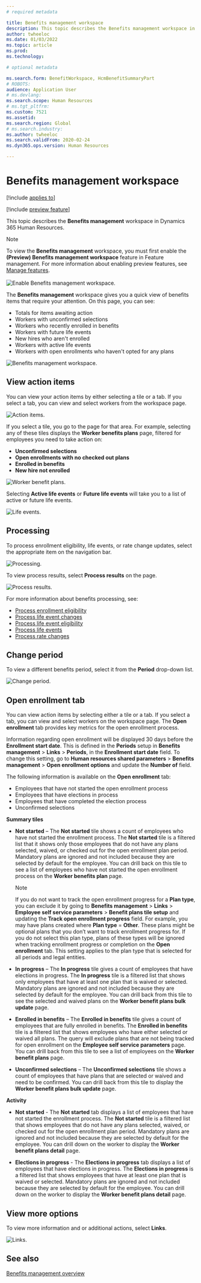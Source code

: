 ```yaml
---
# required metadata

title: Benefits management workspace
description: This topic describes the Benefits management workspace in Dynamics 365 Human Resources.
author: twheeloc
ms.date: 01/03/2022
ms.topic: article
ms.prod: 
ms.technology: 

# optional metadata

ms.search.form: BenefitWorkspace, HcmBenefitSummaryPart
# ROBOTS: 
audience: Application User
# ms.devlang: 
ms.search.scope: Human Resources
# ms.tgt_pltfrm: 
ms.custom: 7521
ms.assetid: 
ms.search.region: Global
# ms.search.industry: 
ms.author: twheeloc
ms.search.validFrom: 2020-02-24
ms.dyn365.ops.version: Human Resources

---
```


# Benefits management workspace

[!include [applies to](../includes/applies-to-hr.md)]

[!include [preview feature](./includes/preview-feature.md)]

This topic describes the **Benefits management** workspace in Dynamics 365 Human Resources.

> [!NOTE]
> To view the **Benefits management** workspace, you must first enable the **(Preview) Benefits management workspace** feature in Feature management. For more information about enabling preview features, see [Manage features](hr-admin-manage-features.md).<br><br>![Enable Benefits management workspace.](./media/hr-benefits-management-workspace-enable.png)

The **Benefits management** workspace gives you a quick view of benefits items that require your attention. On this page, you can see:

- Totals for items awaiting action
- Workers with unconfirmed selections
- Workers who recently enrolled in benefits
- Workers with future life events
- New hires who aren't enrolled
- Workers with active life events
- Workers with open enrollments who haven't opted for any plans

![Benefits management workspace.](./media/hr-benefits-management-workspace.png)

## View action items

You can view your action items by either selecting a tile or a tab. If you select a tab, you can view and select workers from the workspace page.

![Action items.](./media/hr-benefits-management-workspace-action-items.png)

If you select a tile, you go to the page for that area. For example, selecting any of these tiles displays the **Worker benefits plans** page, filtered for employees you need to take action on:

- **Unconfirmed selections**
- **Open enrollments with no checked out plans**
- **Enrolled in benefits**
- **New hire not enrolled**

![Worker benefit plans.](./media/hr-benefits-management-workspace-plans.png)

Selecting **Active life events** or **Future life events** will take you to a list of active or future life events.

![Life events.](./media/hr-benefits-management-workspace-life-events.png)

## Processing

To process enrollment eligibility, life events, or rate change updates, select the appropriate item on the navigation bar.

![Processing.](./media/hr-benefits-management-workspace-processing.png)

To view process results, select **Process results** on the page.

![Process results.](./media/hr-benefits-management-workspace-process-results.png)

For more information about benefits processing, see:

- [Process enrollment eligibility](hr-benefits-process-enrollment-eligibility.md)
- [Process life event changes](hr-benefits-process-life-event-changes.md)
- [Process life event eligibility](hr-benefits-process-life-event-eligibility.md)
- [Process life events](hr-benefits-process-life-events.md)
- [Process rate changes](hr-benefits-process-rate-changes.md)

## Change period

To view a different benefits period, select it from the **Period** drop-down list.

![Change period.](./media/hr-benefits-management-workspace-period.png)


## Open enrollment tab

You can view action items by selecting either a tile or a tab. If you select a tab, you can view and select workers on the workspace page.
The **Open enrollment** tab provides key metrics for the open enrollment process. 

Information regarding open enrollment will be displayed 30 days before the **Enrollment start date**. This is defined in the **Periods** setup in **Benefits management** > **Links** > **Periods**, in the **Enrollment start date** field.  To change this setting, go to **Human resources shared parameters** > **Benefits management** > **Open enrollment options** and update the **Number of** field.  

The following information is available on the **Open enrollment** tab:
 - Employees that have not started the open enrollment process
 - Employees that have elections in process
 - Employees that have completed the election process
 - Unconfirmed selections

**Summary tiles**

- **Not started** – The **Not started** tile shows a count of employees who have not started the enrollment process. The **Not started** tile is a filtered list that it shows only those employees that do not have any plans selected, waived, or checked out for the open enrollment plan period. Mandatory plans are ignored and not included because they are selected by default for the employee.  You can drill back on this tile to see a list of employees who have not started the open enrollment process on the **Worker benefits plan** page.

  > [!NOTE]
  > If you do not want to track the open enrollment progress for a **Plan type**, you can exclude it by going to **Benefits management** > **Links** > **Employee self service parameters** > **Benefit plans tile setup** and updating the **Track open enrollment progress** field.  For example, you may have plans created where **Plan type** = **Other**. These plans might be optional plans that you don’t want to track enrollment progress for. If you do not select this plan type, plans of these types will be ignored when tracking enrollment progress or completion on the **Open enrollment** tab. This setting applies to the plan type that is selected for all periods and legal entities.

- **In progress** – The **In progress** tile gives a count of employees that have elections in progress. The **In progress** tile is a filtered list that shows only employees that have at least one plan that is waived or selected. Mandatory plans are ignored and not included because they are selected by default for the employee. You can drill back from this tile to see the selected and waived plans on the **Worker benefit plans bulk update** page.

- **Enrolled in benefits** – The **Enrolled in benefits** tile gives a count of employees that are fully enrolled in benefits. The **Enrolled in benefits** tile is a filtered list that shows employees who have either selected or waived all plans. The query will exclude plans that are not being tracked for open enrollment on the **Employee self service parameters** page. You can drill back from this tile to see a list of employees on the **Worker benefit plans** page.

- **Unconfirmed selections** – The **Unconfirmed selections** tile shows a count of employees that have plans that are selected or waived and need to be confirmed. You can drill back from this tile to display the **Worker benefit plans bulk update** page.

**Activity**

- **Not started** - The **Not started** tab displays a list of employees that have not started the enrollment process. The **Not started** tile is a filtered list that shows  employees that do not have any plans selected, waived, or checked out for the open enrollment plan period. Mandatory plans are ignored and not included because they are selected by default for the employee. You can drill down on the worker to display the **Worker benefit plans detail** page.

- **Elections in progress** - The **Elections in progress** tab displays a list of employees that have elections in progress. The **Elections in progress** is a filtered list that shows employees that have at least one plan that is waived or selected. Mandatory plans are ignored and not included because they are selected by default for the employee. You can drill down on the worker to display the **Worker benefit plans detail** page.

## View more options

To view more information and or additional actions, select **Links**.

![Links.](./media/hr-benefits-management-workspace-links.png)

## See also

[Benefits management overview](hr-benefits-management-overview.md)
